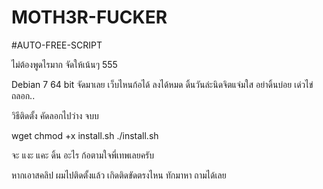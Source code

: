# MOTH3R-FUCKER
#AUTO-FREE-SCRIPT

ไม่ต้องพูดไรมาก จัดให้เน้นๆ 555

Debian 7 64 bit
จัดมาเลย เว็บไหนก้อได้ ลงได้หมด 
ดิ้นวันล่ะนิดจิตแจ่มใส อย่าดิ้นบ่อย เด่วไข่ถลอก..

วิธีติดตั้ง คัดลอกไปว่าง จบบ 

wget 
chmod +x install.sh
./install.sh

จะ แงะ แคะ ดิ้น อะไร ก้อตามใจพี่เทพเลยครับ

หากเอาสคลิป ผมไปติดตั้งแล้ว เกิดติดขัดตรงไหน ทักมาหา ถามได้เลย
